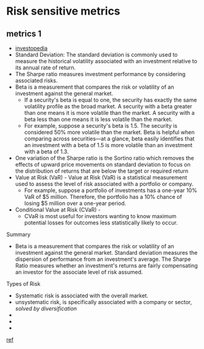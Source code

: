 # Risk sensitive metrics 


## metrics 1 
* [investopedia](https://www.investopedia.com/ask/answers/041415/what-are-some-common-measures-risk-used-risk-management.asp)
* Standard Deviation: The standard deviation is commonly used to measure the historical volatility associated with an investment relative to its annual rate of return. 
* The Sharpe ratio measures investment performance by considering associated risks. 
* Beta is a measurement that compares the risk or volatility of an investment against the general market.
    * If a security's beta is equal to one, the security has exactly the same volatility profile as the broad market. A security with a beta greater than one means it is more volatile than the market. A security with a beta less than one means it is less volatile than the market.
    * For example, suppose a security's beta is 1.5. The security is considered 50% more volatile than the market. Beta is helpful when comparing across securities—at a glance, beta easily identifies that an investment with a beta of 1.5 is more volatile than an investment with a beta of 1.3.
* One variation of the Sharpe ratio is the Sortino ratio which removes the effects of upward price movements on standard deviation to focus on the distribution of returns that are below the target or required return
* Value at Risk (VaR) - Value at Risk (VaR) is a statistical measurement used to assess the level of risk associated with a portfolio or company. 
    * For example, suppose a portfolio of investments has a one-year 10% VaR of $5 million. Therefore, the portfolio has a 10% chance of losing $5 million over a one-year period. 
* Conditional Value at Risk (CVaR) - 
    * CVaR is most useful for investors wanting to know maximum potential losses for outcomes less statistically likely to occur.

Summary
* Beta is a measurement that compares the risk or volatility of an investment against the general market. Standard deviation measures the dispersion of performance from an investment's average. The Sharpe Ratio measures whether an investment's returns are fairly compensating an investor for the associate level of risk assumed.

Types of Risk
* Systematic risk is associated with the overall market.
*  unsystematic risk, is specifically associated with a company or sector, *solved by diversification*
* 
* 
* 



[ref](https://d1wqtxts1xzle7.cloudfront.net/68135934/s00186005008120210716-31741-1dvveqd-libre.pdf?1626446383=&response-content-disposition=inline%3B+filename%3DRisk_sensitive_portfolio_optimization.pdf&Expires=1679419928&Signature=BTlfN648mHG0lTJgbOQBdQl34L5EeaXd-5wFw~CJrawJ6ZAnlHMHSJ6oGusB96Kug-7ggLQhztjQt~-7rUIPgythNEdRQE-nw4E0KpdJ1clgk6MHl-wot~gzO1hQ-EUNnA5FG6grQ-8~-cYRLfsJTN7rlcl5bDIjeuOfieYy3qNperQxC560x6oTPWacbkyswqd3n7ZHDJnf9mHfys3F2gaEVWzAfrxeHXDsM4pc9FtX1TeEkIBpk2fKKcm5NFh2lHffYgctEme7~qfoUgCAoYyoqJCakLod-FWOsUXemU2ntycbh0fPNfPitfVaE4hJvQzJVbbGMpwWhgb9MrZ8Iw__&Key-Pair-Id=APKAJLOHF5GGSLRBV4ZA)








